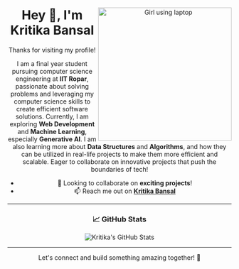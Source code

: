 <div align="center">
<img alt="Girl using laptop" width="300px" height="300px" src="https://img.freepik.com/premium-vector/cute-girl-cartoon-with-laptop-design-illustration_454510-248.jpg?w=740" align="right"/>
  
# Hey 👋, I'm Kritika Bansal

Thanks for visiting my profile!  

I am a final year student pursuing computer science engineering at **IIT Ropar**, passionate about solving problems and leveraging my computer science skills to create efficient software solutions. Currently, I am exploring **Web Development** and **Machine Learning**, especially **Generative AI**. I am also learning more about **Data Structures** and **Algorithms**, and how they can be utilized in real-life projects to make them more efficient and scalable. Eager to collaborate on innovative projects that push the boundaries of tech!

- 👯 Looking to collaborate on **exciting projects**!
- 📫 Reach me out on [**Kritika Bansal**](https://www.linkedin.com/in/kritika-bansal-586ab5226/)

---

### 📈 GitHub Stats

![Kritika's GitHub Stats](https://github-readme-stats.vercel.app/api?username=kritika220703&show_icons=true&theme=radical)

---

Let's connect and build something amazing together! 🚀
